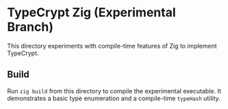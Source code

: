 # TypeCrypt Zig (Experimental Branch)

This directory experiments with compile-time features of Zig to implement TypeCrypt.

## Build

Run `zig build` from this directory to compile the experimental executable. It demonstrates a basic type enumeration and a compile-time `typeHash` utility.

